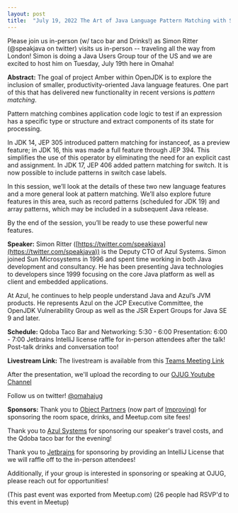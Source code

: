 ```yaml
---
layout: post
title:  "July 19, 2022 The Art of Java Language Pattern Matching with Simon Ritter"
---
```


Please join us in-person (w/ taco bar and Drinks!) as Simon Ritter (@speakjava on twitter) visits us in-person -- traveling all the way from London! Simon is doing a Java Users Group tour of the US and we are excited to host him on Tuesday, July 19th here in Omaha!

**Abstract:**
The goal of project Amber within OpenJDK is to explore the inclusion of smaller, productivity-oriented Java language features. One part of this that has delivered new functionality in recent versions is *pattern matching*.

Pattern matching combines application code logic to test if an expression has a specific type or structure and extract components of its state for processing.

In JDK 14, JEP 305 introduced pattern matching for instanceof, as a preview feature; in JDK 16, this was made a full feature through JEP 394. This simplifies the use of this operator by eliminating the need for an explicit cast and assignment. In JDK 17, JEP 406 added pattern matching for switch. It is now possible to include patterns in switch case labels.

In this session, we’ll look at the details of these two new language features and a more general look at pattern matching. We’ll also explore future features in this area, such as record patterns (scheduled for JDK 19) and array patterns, which may be included in a subsequent Java release.

By the end of the session, you’ll be ready to use these powerful new features.

**Speaker:**
Simon Ritter ([https://twitter.com/speakjava](https://twitter.com/speakjava)) is the Deputy CTO of Azul Systems. Simon joined Sun Microsystems in 1996 and spent time working in both Java development and consultancy. He has been presenting Java technologies to developers since 1999 focusing on the core Java platform as well as client and embedded applications.

At Azul, he continues to help people understand Java and Azul’s JVM products. He represents Azul on the JCP Executive Committee, the OpenJDK Vulnerability Group as well as the JSR Expert Groups for Java SE 9 and later.

**Schedule:**
Qdoba Taco Bar and Networking: 5:30 - 6:00
Presentation: 6:00 - 7:00
Jetbrains IntelliJ license raffle for in-person attendees after the talk!
Post-talk drinks and conversation too!

**Livestream Link:**
The livestream is available from this [Teams Meeting Link](https://teams.microsoft.com/l/meetup-join/19%3ameeting_YmQwNWZjNDQtOGRiYS00MjQ1LTgyZjAtMmE3ZGEzZTNjMjJk%40thread.v2/0?context=%7b%22Tid%22%3a%22f2267c2e-5a54-49f4-84fa-e4f2f4038a2e%22%2c%22Oid%22%3a%2298437c58-698a-45f7-99bc-137b152ef08c%22%2c%22IsBroadcastMeeting%22%3atrue%7d&btype=a&role=a)

After the presentation, we'll upload the recording to our [OJUG Youtube Channel](https://www.youtube.com/c/OmahaJavaUsersGroup-OJUG)

Follow us on twitter! [@omahajug](https://twitter.com/omahajug/)

**Sponsors:**
Thank you to [Object Partners](https://objectpartners.com/) (now part of [Improving](https://improving.com/)) for sponsoring the room space, drinks, and Meetup.com site fees!

Thank you to [Azul Systems](https://www.azul.com/) for sponsoring our speaker's travel costs, and the Qdoba taco bar for the evening!

Thank you to [Jetbrains](https://www.jetbrains.com/idea/) for sponsoring by providing an IntelliJ License that we will raffle off to the in-person attendees!

Additionally, if your group is interested in sponsoring or speaking at OJUG, please reach out for opportunities!

(This past event was exported from Meetup.com)
(26 people had RSVP'd to this event in Meetup)